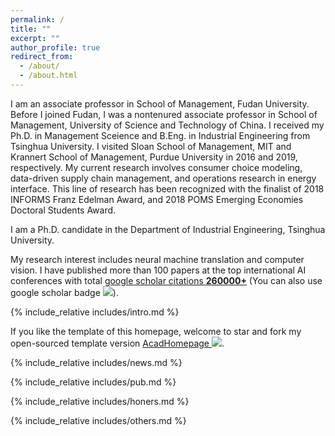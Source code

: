 ```yaml
---
permalink: /
title: ""
excerpt: ""
author_profile: true
redirect_from: 
  - /about/
  - /about.html
---
```


<span class='anchor' id='about-me'></span>
I am an associate professor in School of Management, Fudan University. Before I joined Fudan, I was a nontenured associate professor in School of Management, University of Science and Technology of China. I received my Ph.D. in Management Sceience and B.Eng. in Industrial Engineering from Tsinghua University. I visited Sloan School of Management, MIT and Krannert School of Management, Purdue University in 2016 and 2019, respectively. My current research involves consumer choice modeling, data-driven supply chain management, and operations research in energy interface. This line of research has been recognized with the finalist of 2018 INFORMS Franz Edelman Award, and 2018 POMS Emerging Economies Doctoral Students Award.

I am a Ph.D. candidate in the Department of Industrial Engineering, Tsinghua University.

My research interest includes neural machine translation and computer vision. I have published more than 100 papers at the top international AI conferences with total <a href='https://scholar.google.com/citations?user=DhtAFkwAAAAJ'>google scholar citations <strong><span id='total_cit'>260000+</span></strong></a> (You can also use google scholar badge <a href='https://scholar.google.com/citations?user=DhtAFkwAAAAJ'><img src="https://img.shields.io/endpoint?url={{ url | url_encode }}&logo=Google%20Scholar&labelColor=f6f6f6&color=9cf&style=flat&label=citations"></a>).

{% include_relative includes/intro.md %}

If you like the template of this homepage, welcome to star and fork my open-sourced template version [AcadHomepage ![](https://img.shields.io/github/stars/RayeRen/acad-homepage.github.io?style=social)](https://github.com/RayeRen/acad-homepage.github.io).

{% include_relative includes/news.md %}

{% include_relative includes/pub.md %}

{% include_relative includes/honers.md %}

{% include_relative includes/others.md %}
